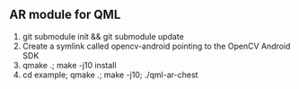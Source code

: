 ## AR module for QML

1. git submodule init && git submodule update
2. Create a symlink called opencv-android pointing to the OpenCV Android SDK
3. qmake .; make -j10 install
4. cd example; qmake .; make -j10; ./qml-ar-chest
